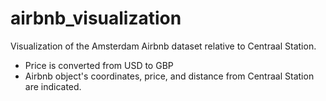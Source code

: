 # airbnb_visualization
Visualization of the Amsterdam Airbnb dataset relative to Centraal Station.

- Price is converted from USD to GBP
- Airbnb object's coordinates, price, and distance from Centraal Station are indicated.
